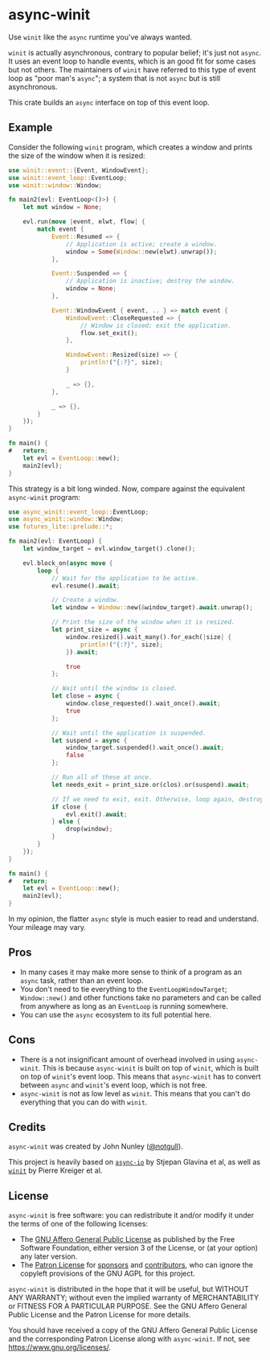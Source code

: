 # async-winit

Use `winit` like the `async` runtime you've always wanted.

`winit` is actually asynchronous, contrary to popular belief; it's just not `async`. It uses an event loop to handle events, which is an good fit for some cases but not others. The maintainers of `winit` have referred to this type of event loop as "poor man's `async`"; a system that is not `async` but is still asynchronous.

This crate builds an `async` interface on top of this event loop.

## Example

Consider the following `winit` program, which creates a window and prints the size of the window when it is resized:

```rust
use winit::event::{Event, WindowEvent};
use winit::event_loop::EventLoop;
use winit::window::Window;

fn main2(evl: EventLoop<()>) {
    let mut window = None;

    evl.run(move |event, elwt, flow| {
        match event {
            Event::Resumed => {
                // Application is active; create a window.
                window = Some(Window::new(elwt).unwrap());
            },

            Event::Suspended => {
                // Application is inactive; destroy the window.
                window = None;
            },

            Event::WindowEvent { event, .. } => match event {
                WindowEvent::CloseRequested => {
                    // Window is closed; exit the application.
                    flow.set_exit();
                },

                WindowEvent::Resized(size) => {
                    println!("{:?}", size);
                }

                _ => {},
            },

            _ => {},
        }
    });
}

fn main() {
#   return;
    let evl = EventLoop::new();
    main2(evl);
}
```

This strategy is a bit long winded. Now, compare against the equivalent `async-winit` program:

```rust
use async_winit::event_loop::EventLoop;
use async_winit::window::Window;
use futures_lite::prelude::*;

fn main2(evl: EventLoop) {
    let window_target = evl.window_target().clone();

    evl.block_on(async move {
        loop {
            // Wait for the application to be active.
            evl.resume().await;

            // Create a window.
            let window = Window::new(&window_target).await.unwrap();

            // Print the size of the window when it is resized.
            let print_size = async {
                window.resized().wait_many().for_each(|size| {
                    println!("{:?}", size);
                }).await;

                true
            };

            // Wait until the window is closed.
            let close = async {
                window.close_requested().wait_once().await;
                true
            };

            // Wait until the application is suspended.
            let suspend = async {
                window_target.suspended().wait_once().await;
                false
            };

            // Run all of these at once.
            let needs_exit = print_size.or(clos).or(suspend).await;

            // If we need to exit, exit. Otherwise, loop again, destroying the window.
            if close {
                evl.exit().await;
            } else {
                drop(window);
            }
        }
    });
}

fn main() {
#   return;
    let evl = EventLoop::new();
    main2(evl);
}
```

In my opinion, the flatter `async` style is much easier to read and understand. Your mileage may vary.

## Pros

- In many cases it may make more sense to think of a program as an `async` task, rather than an event loop.
- You don't need to tie everything to the `EventLoopWindowTarget`; `Window::new()` and other functions take no parameters and can be called from anywhere as long as an `EventLoop` is running somewhere.
- You can use the `async` ecosystem to its full potential here.

## Cons

- There is a not insignificant amount of overhead involved in using `async-winit`. This is because `async-winit` is built on top of `winit`, which is built on top of `winit`'s event loop. This means that `async-winit` has to convert between `async` and `winit`'s event loop, which is not free.
- `async-winit` is not as low level as `winit`. This means that you can't do everything that you can do with `winit`.

## Credits

`async-winit` was created by John Nunley ([@notgull](https://github.com/notgull)).

This project is heavily based on [`async-io`] by Stjepan Glavina et al, as well as [`winit`] by Pierre Kreiger et al.

[`async-io`]: https://crates.io/crates/async-io
[`winit`]: https://crates.io/crates/winit

## License 

`async-winit` is free software: you can redistribute it and/or modify it under the terms of one of the following licenses:

- The [GNU Affero General Public License](https://github.com/notgull/async-winit/blob/main/LICENSE-AGPL.md) as published by the Free Software Foundation, either version 3 of the License, or (at your option) any later version.
- The [Patron License](https://github.com/notgull/async-winit/blob/main/LICENSE-PATRON.md) for [sponsors](https://github.com/sponsors/notgull) and [contributors](https://github.com/notgull/async-winit/graphs/contributors), who can ignore the copyleft provisions of the GNU AGPL for this project.

`async-winit` is distributed in the hope that it will be useful, but WITHOUT ANY WARRANTY; without even the implied warranty of MERCHANTABILITY or FITNESS FOR A PARTICULAR PURPOSE. See the GNU Affero General Public License and the Patron License for more details.

You should have received a copy of the GNU Affero General Public License and the corresponding Patron License along with `async-winit`. If not, see <https://www.gnu.org/licenses/>.
